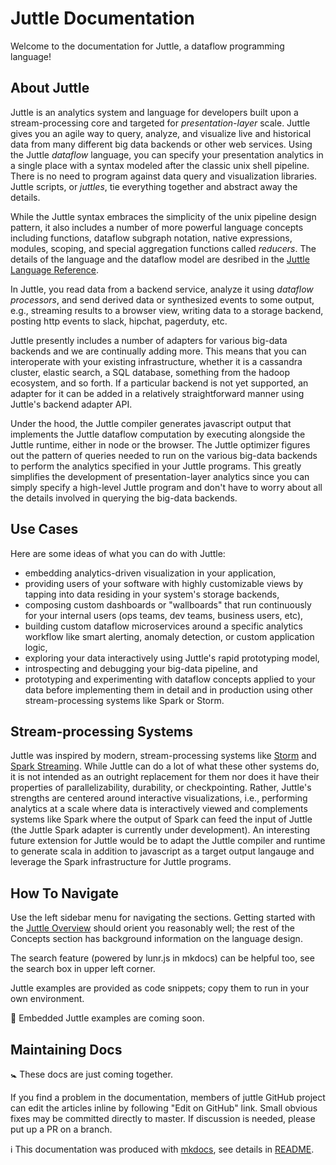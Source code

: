 # Juttle Documentation

Welcome to the documentation for Juttle, a dataflow programming language!

## About Juttle

Juttle is an analytics system and language for developers built upon
a stream-processing core and targeted for *presentation-layer* scale.
Juttle gives you an agile way to query,
analyze, and visualize live and historical data from many different
big data backends or other web services.
Using the Juttle *dataflow* language,
you can specify your presentation analytics in a single place with a
syntax modeled after the classic unix shell pipeline.  There is no need
to program against data query and visualization libraries.  Juttle scripts,
or *juttles*, tie everything together and abstract away the details.

While the Juttle syntax embraces the simplicity of the
unix pipeline design pattern,
it also includes a number of more powerful language concepts including
functions, dataflow subgraph notation, native expressions, modules, scoping,
and special aggregation functions called *reducers*.  The details of
the language and the dataflow model are desribed in the
[Juttle Language Reference](http://juttle.github.io/juttle).

In Juttle, you read data from a backend service, analyze it using
*dataflow processors*, and send derived data or synthesized events to
some output, e.g., streaming results to a browser view,
writing data to a storage backend, posting http events to
slack, hipchat, pagerduty, etc.

Juttle presently includes a number of adapters for various big-data backends
and we are continually adding more.
This means that you can interoperate with
your existing infrastructure, whether it is a cassandra cluster, elastic
search, a SQL database, something from the hadoop ecosystem, and so forth.
If a particular backend is not yet supported, an adapter for it can be
added in a relatively straightforward manner using
Juttle's backend adapter API.

Under the hood, the Juttle compiler generates javascript
output that implements the Juttle dataflow computation by
executing alongside the Juttle runtime, either in node or the
browser.  The Juttle optimizer figures out the pattern of queries
needed to run on the various big-data backends to perform
the analytics specified in your Juttle programs.  This greatly
simplifies the development of presentation-layer analytics since you
can simply specify a high-level Juttle program and don't have to worry about
all the details involved in querying the big-data backends.

## Use Cases

Here are some ideas of what you can do with Juttle:

* embedding analytics-driven visualization in your application,
* providing users of your software with highly customizable views by
  tapping into data residing in your system's storage backends,
* composing custom dashboards or "wallboards" that run continuously for
  your internal users (ops teams, dev teams, business users, etc),
* building custom dataflow microservices around a specific
  analytics workflow like smart alerting, anomaly detection, or
  custom application logic,
* exploring your data interactively using Juttle's rapid prototyping model,
* introspecting and debugging your big-data pipeline, and
* prototyping and experimenting with dataflow concepts applied to
  your data before implementing them in detail and in production using other
  stream-processing systems like Spark or Storm.


## Stream-processing Systems

Juttle was inspired by modern, stream-processing systems like
[Storm](http://storm.apache.org/)
and
[Spark Streaming](http://spark.apache.org/streaming).
While Juttle
can do a lot of what these other systems do, it is not intended
as an outright replacement for them nor does it have their
properties of parallelizability, durability, or checkpointing.
Rather, Juttle's strengths are centered around interactive visualizations,
i.e., performing analytics at a scale
where data is interactively viewed and complements systems like Spark where
the output of Spark can feed the input of Juttle (the Juttle Spark adapter
is currently under development).
An interesting future extension for Juttle would be to adapt
the Juttle compiler and runtime to generate scala in addition to
javascript as a target output langauge and leverage the Spark infrastructure
for Juttle programs.

## How To Navigate

Use the left sidebar menu for navigating the sections. Getting started with the [Juttle Overview](concepts/overview.md) should orient you reasonably well; the rest of the Concepts section has background information on the language design.

The search feature (powered by lunr.js in mkdocs) can be helpful too, see the search box in upper left corner.

Juttle examples are provided as code snippets; copy them to run in your own environment.

:construction: Embedded Juttle examples are coming soon.

## Maintaining Docs

:baby_symbol: These docs are just coming together.

If you find a problem in the documentation, members of juttle GitHub project can edit the articles inline by following "Edit on GitHub" link. Small obvious fixes may be committed directly to master. If discussion is needed, please put up a PR on a branch.

:information_source: This documentation was produced with [mkdocs](http://mkdocs.org), see details in [README](README.md).
